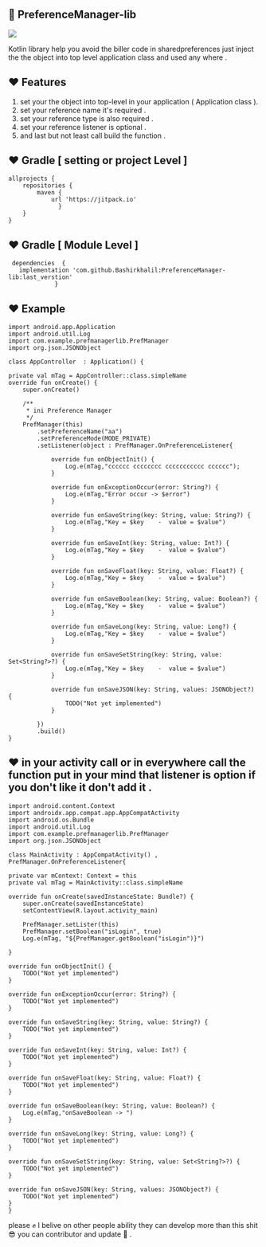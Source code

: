 ## :slightly_smiling_face:  PreferenceManager-lib 

[![](https://jitpack.io/v/Bashirkhalil/PreferenceManager-lib.svg)](https://jitpack.io/#Bashirkhalil/PreferenceManager-lib)

Kotlin library help you avoid the biller code in sharedpreferences  just inject the the object into top level application class and used any where . 


## :heart: Features 

1. set your the object into top-level in your application ( Application class ).
2. set your reference name it's required  .
3. set your reference type is also required .
4. set your reference listener is optional  .
5. and last but not least call build the function   .



	
	
##  :heart: Gradle [ setting or project  Level ]


	allprojects {
		repositories {
			maven { 
			    url 'https://jitpack.io'
			      }
		}
	}

## :heart: Gradle [   Module Level ]
	
	
     dependencies  {
       implementation 'com.github.Bashirkhalil:PreferenceManager-lib:last_verstion'
                 }
	

## :heart: Example 


    import android.app.Application
    import android.util.Log
    import com.example.prefmanagerlib.PrefManager
    import org.json.JSONObject

    class AppController  : Application() {

    private val mTag = AppController::class.simpleName
    override fun onCreate() {
        super.onCreate()

        /**
         * ini Preference Manager
         */
        PrefManager(this)
            .setPreferenceName("aa")
            .setPreferenceMode(MODE_PRIVATE)
            .setListener(object : PrefManager.OnPreferenceListener{

                override fun onObjectInit() {
                    Log.e(mTag,"cccccc cccccccc ccccccccccc cccccc");
                }

                override fun onExceptionOccur(error: String?) {
                    Log.e(mTag,"Error occur -> $error")
                }

                override fun onSaveString(key: String, value: String?) {
                    Log.e(mTag,"Key = $key    -  value = $value")
                }

                override fun onSaveInt(key: String, value: Int?) {
                    Log.e(mTag,"Key = $key    -  value = $value")
                }

                override fun onSaveFloat(key: String, value: Float?) {
                    Log.e(mTag,"Key = $key    -  value = $value")
                }

                override fun onSaveBoolean(key: String, value: Boolean?) {
                    Log.e(mTag,"Key = $key    -  value = $value")
                }

                override fun onSaveLong(key: String, value: Long?) {
                    Log.e(mTag,"Key = $key    -  value = $value")
                }

                override fun onSaveSetString(key: String, value: Set<String?>?) {
                    Log.e(mTag,"Key = $key    -  value = $value")
                }

                override fun onSaveJSON(key: String, values: JSONObject?) {
                    TODO("Not yet implemented")
                }

            })
            .build()
    }



## :heart: in your activity call or in everywhere  call the function put in your mind that listener is option if you don't like it don't add it .



    import android.content.Context
    import androidx.app.compat.app.AppCompatActivity
    import android.os.Bundle
    import android.util.Log
    import com.example.prefmanagerlib.PrefManager
    import org.json.JSONObject

    class MainActivity : AppCompatActivity() , PrefManager.OnPreferenceListener{

    private var mContext: Context = this
    private val mTag = MainActivity::class.simpleName

    override fun onCreate(savedInstanceState: Bundle?) {
        super.onCreate(savedInstanceState)
        setContentView(R.layout.activity_main)

        PrefManager.setLister(this)
        PrefManager.setBoolean("isLogin", true)
        Log.e(mTag, "${PrefManager.getBoolean("isLogin")}")

    }

    override fun onObjectInit() {
        TODO("Not yet implemented")
    }

    override fun onExceptionOccur(error: String?) {
        TODO("Not yet implemented")
    }

    override fun onSaveString(key: String, value: String?) {
        TODO("Not yet implemented")
    }

    override fun onSaveInt(key: String, value: Int?) {
        TODO("Not yet implemented")
    }

    override fun onSaveFloat(key: String, value: Float?) {
        TODO("Not yet implemented")
    }

    override fun onSaveBoolean(key: String, value: Boolean?) {
        Log.e(mTag,"onSaveBoolean -> ")
    }

    override fun onSaveLong(key: String, value: Long?) {
        TODO("Not yet implemented")
    }

    override fun onSaveSetString(key: String, value: Set<String?>?) {
        TODO("Not yet implemented")
    }

    override fun onSaveJSON(key: String, values: JSONObject?) {
        TODO("Not yet implemented")
    }
    }

please  :fist_raised: I belive on other people ability they can develop more than this shit :sunglasses: you can contributor and update :muscle: .
